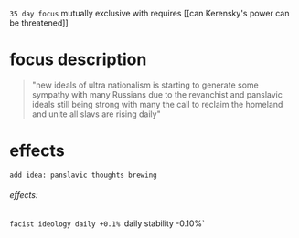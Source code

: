 `35 day focus`
mutually exclusive with
requires [[can Kerensky's power can be threatened]]
# focus description
> "new ideals of ultra nationalism is starting to generate some sympathy with many Russians due to the revanchist and panslavic ideals still being strong with many the call to reclaim the homeland and unite all slavs are rising daily"


# effects
`add idea: panslavic thoughts brewing`
###### effects: 
`facist ideology daily +0.1%
`daily stability -0.10%`

